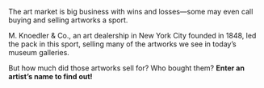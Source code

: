 The art market is big business with wins and losses—some may even call buying and selling artworks a sport.

M. Knoedler & Co., an art dealership in New York City founded in 1848, led the pack in this sport, selling many of the artworks we see in today’s museum galleries.

But how much did those artworks sell for? Who bought them? **Enter an artist’s name to find out!**
